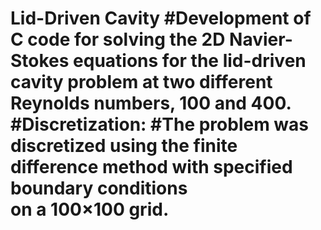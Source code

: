  # Lid-Driven Cavity #Development of C code for solving the 2D Navier-Stokes equations for the lid-driven cavity problem at two different Reynolds numbers, 100 and 400. #Discretization: #The problem was discretized using the finite difference method with specified boundary conditions on a 100×100 grid.
